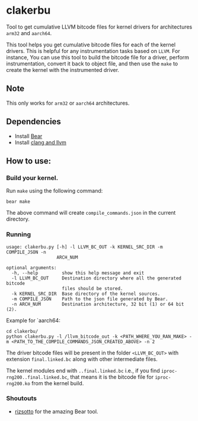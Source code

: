 # clakerbu
Tool to get cumulative LLVM bitcode files for kernel drivers for architectures `arm32` and `aarch64`.

This tool helps you get cumulative bitcode files for each of the kernel drivers. This is helpful for any instrumentation tasks based on `LLVM`. For instance, You can use this tool to build the bitcode file for a driver, perform instrumentation, convert it back to object file, and then use the `make` to create the kernel with the instrumented driver.

## Note
This only works for `arm32` or `aarch64` architectures.

## Dependencies
* Install [Bear](https://github.com/Machiry/Bear)
* Install [clang and llvm](http://releases.llvm.org/)

## How to use:
### Build your kernel.
Run `make` using the following command:
```
bear make
```
The above command will create `compile_commands.json` in the current directory.

### Running
```
usage: clakerbu.py [-h] -l LLVM_BC_OUT -k KERNEL_SRC_DIR -m COMPILE_JSON -n
                   ARCH_NUM

optional arguments:
  -h, --help         show this help message and exit
  -l LLVM_BC_OUT     Destination directory where all the generated bitcode
                     files should be stored.
  -k KERNEL_SRC_DIR  Base directory of the kernel sources.
  -m COMPILE_JSON    Path to the json file generated by Bear.
  -n ARCH_NUM        Destination architecture, 32 bit (1) or 64 bit (2).
```
Example for `aarch64:
```
cd clakerbu/
python clakerbu.py -l /llvm_bitcode_out -k <PATH_WHERE_YOU_RAN_MAKE> -m <PATH_TO_THE_COMPILE_COMMANDS_JSON_CREATED_ABOVE> -n 2
```

The driver bitcode files will be present in the folder `<LLVM_BC_OUT>` with extension `final.linked.bc` along with other intermediate files.

The kernel modules end with `..final.linked.bc` i.e., if you find `iproc-rng200..final.linked.bc`, that means it is the bitcode file for `iproc-rng200.ko` from the kernel build.


### Shoutouts
* [rizsotto](https://github.com/rizsotto) for the amazing Bear tool.
